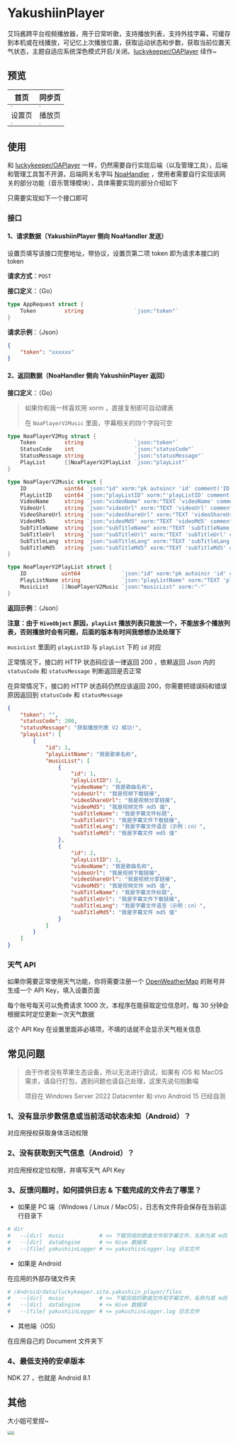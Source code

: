 # YakushiinPlayer

艾玛酱跨平台视频播放器，用于日常听歌，支持播放列表，支持外挂字幕，可缓存到本机或在线播放，可记忆上次播放位置，获取运动状态和步数，获取当前位置天气状态，主题自适应系统深色模式开启/关闭。[luckykeeper/OAPlayer](https://github.com/luckykeeper/OAPlayer) 续作~

## 预览

| 首页                                                         | 同步页                                                       |
| ------------------------------------------------------------ | ------------------------------------------------------------ |
| <img src="./readme_images/preview_welcome_page.jpg" style="zoom:20%;" /> | <img src="./readme_images/preview_sync_page.jpg" style="zoom:20%;" /> |
| 设置页                                                       | 播放页                                                       |
| <img src="./readme_images/preview_setting_page.jpg" style="zoom:20%;" /> | <img src="./readme_images/preview_player_page.jpg" style="zoom:20%;" /> |

## 使用

和 [luckykeeper/OAPlayer](https://github.com/luckykeeper/OAPlayer) 一样，仍然需要自行实现后端（以及管理工具），后端和管理工具暂不开源，后端网关名字叫 [NoaHandler](https://blog.cocoa.xin/article/71/#架构设计) ，使用者需要自行实现该网关的部分功能（音乐管理模块），具体需要实现的部分介绍如下

只需要实现如下一个接口即可

### 接口

#### 1、请求数据（YakushiinPlayer 侧向 NoaHandler 发送）

设置页填写该接口完整地址，带协议，设置页第二项 token 即为请求本接口的 token

**请求方式**：`POST`

**接口定义**：（Go）

```go
type AppRequest struct {
	Token         string                `json:"token"`
}
```

**请求示例**：（Json）

```json
{
    "token": "xxxxxx"
}
```

#### 2、返回数据（NoaHandler  侧向 YakushiinPlayer 返回）

**接口定义**：（Go）

> 如果你和我一样喜欢用 xorm ，直接复制即可自动建表
>
> 在 `NoaPlayerV2Music` 里面，字幕相关的四个字段可空

```go
type NoaPlayerV2Msg struct {
	Token         string                `json:"token"`
	StatusCode    int                   `json:"statusCode"`
	StatusMessage string                `json:"statusMessage"`
	PlayList      []NoaPlayerV2PlayList `json:"playList"`
}

type NoaPlayerV2Music struct {
	ID            uint64 `json:"id" xorm:"pk autoincr 'id' comment('ID')"`
	PlayListID    uint64 `json:"playListID" xorm:"'playListID' comment('播放列表ID')"`
	VideoName     string `json:"videoName" xorm:"TEXT 'videoName' comment('视频名称')"`
	VideoUrl      string `json:"videoUrl" xorm:"TEXT 'videoUrl' comment('视频链接')"`
	VideoShareUrl string `json:"videoShareUrl" xorm:"TEXT 'videoShareUrl' comment('视频分享链接')"`
	VideoMd5      string `json:"videoMd5" xorm:"TEXT 'videoMd5' comment('文件MD5')"`
	SubTitleName  string `json:"subTitleName" xorm:"TEXT 'subTitleName' comment('字幕名称')"`
	SubTitleUrl   string `json:"subTitleUrl" xorm:"TEXT 'subTitleUrl' comment('字幕链接')"`
	SubTitleLang  string `json:"subTitleLang" xorm:"TEXT 'subTitleLang' comment('字幕语言')"`
	SubTitleMd5   string `json:"subTitleMd5" xorm:"TEXT 'subTitleMd5' comment('字幕MD5')"`
}

type NoaPlayerV2PlayList struct {
	ID           uint64             `json:"id" xorm:"pk autoincr 'id' comment('ID')"`
	PlayListName string             `json:"playListName" xorm:"TEXT 'playListName' comment('播放列表名称')"`
	MusicList    []NoaPlayerV2Music `json:"musicList" xorm:"-"`
}

```

**返回示例**：（Json）

**注意：由于 `HiveObject` 原因，`playList` 播放列表只能放一个，不能放多个播放列表，否则播放时会有问题，后面的版本有时间我想想办法处理下**

`musicList` 里面的 `playListID` 与 `playList` 下的 `id` 对应

正常情况下，接口的 HTTP 状态码应该一律返回 200 ，依赖返回 Json 内的 `statusCode` 和 `statusMessage` 判断返回是否正常

在异常情况下，接口的 HTTP 状态码仍然应该返回 200，你需要把错误码和错误原因返回到 `statusCode` 和 `statusMessage`

```json
{
    "token": "",
    "statusCode": 200,
    "statusMessage": "获取播放列表 V2 成功!",
    "playList": [
        {
            "id": 1,
            "playListName": "我是歌单名称",
            "musicList": [
                {
                    "id": 1,
                    "playListID": 1,
                    "videoName": "我是歌曲名称",
                    "videoUrl": "我是视频下载链接",
                    "videoShareUrl": "我是视频分享链接",
                    "videoMd5": "我是视频文件 md5 值",
                    "subTitleName": "我是字幕文件标题",
                    "subTitleUrl": "我是字幕文件下载链接",
                    "subTitleLang": "我是字幕文件语言（示例：cn）",
                    "subTitleMd5": "我是字幕文件 md5 值"
                },
                {
                    "id": 2,
                    "playListID": 1,
                    "videoName": "我是歌曲名称",
                    "videoUrl": "我是视频下载链接",
                    "videoShareUrl": "我是视频分享链接",
                    "videoMd5": "我是视频文件 md5 值",
                    "subTitleName": "我是字幕文件标题",
                    "subTitleUrl": "我是字幕文件下载链接",
                    "subTitleLang": "我是字幕文件语言（示例：cn）",
                    "subTitleMd5": "我是字幕文件 md5 值"
                }
            ]
        }
    ]
}
```

### 天气 API

如果你需要正常使用天气功能，你将需要注册一个 [OpenWeatherMap](https://openweathermap.org/) 的账号并生成一个 API Key，填入设置页面

每个账号每天可以免费请求 1000 次，本程序在能获取定位信息时，每 30 分钟会根据实时定位更新一次天气数据

这个 API Key 在设置里面非必填项，不填的话就不会显示天气相关信息

## 常见问题

> 由于作者没有苹果生态设备，所以无法进行调试，如果有 iOS 和 MacOS 需求，请自行打包，遇到问题也请自己处理，这里先说句抱歉喵
>
> 项目在 Windows Server 2022 Datacenter 和 vivo Android 15 已经自测

### 1、没有显示步数信息或当前活动状态未知（Android）？

对应用授权获取身体活动权限

### 2、没有获取到天气信息（Android）？

对应用授权定位权限，并填写天气 API Key

### 3、反馈问题时，如何提供日志 & 下载完成的文件去了哪里？

- 如果是 PC 端（Windows / Linux / MacOS），日志有文件将会保存在当前运行目录下

```bash
# dir
#   --[dir]  music           # <= 下载完成的歌曲文件和字幕文件，名称为其 md5 值
#   --[dir]  dataEngine      # <= Hive 数据库
#   --[file] yakushiinLogger # <= yakushiinLogger.log 日志文件
```

- 如果是 Android

在应用的外部存储文件夹

```bash
# /Android/data/luckykeeper.site.yakushiin_player/files
#   --[dir]  music           # <= 下载完成的歌曲文件和字幕文件，名称为其 md5 值
#   --[dir]  dataEngine      # <= Hive 数据库
#   --[file] yakushiinLogger # <= yakushiinLogger.log 日志文件
```

- 其他端（iOS）

在应用自己的 Document 文件夹下

### 4、最低支持的安卓版本

NDK 27 ，也就是 Android 8.1

## 其他

大小姐可爱捏~

<img src="./assets/images/operationFailedYakushiin.jpg" style="zoom: 50%;" /><img src="./assets/images/operationSuccessYakushiin.jpg" style="zoom: 50%;" />
